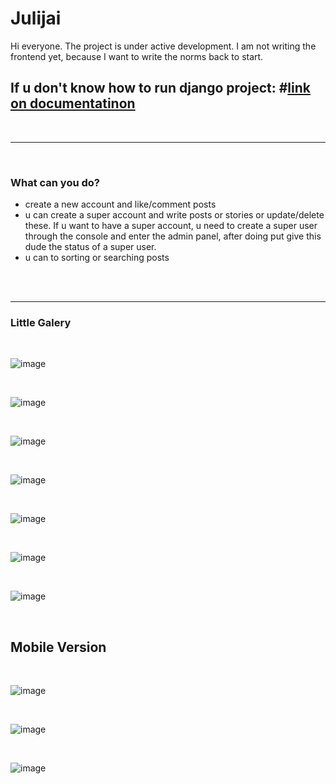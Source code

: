 # Julijai
 
Hi everyone. The project is under active development. I am not writing the frontend yet, because I want to write the norms back to start.
<h2>If u don't know how to run django project: #<a href="https://docs.djangoproject.com/en/4.0/" >link on documentatinon</a></h2>
<br><hr><br>
<h3>What can you do?</h3>
<ul>
<li>create a new account and like/comment posts</li>
<li>u can create a super account and write posts or stories or update/delete these. If u want to have a super account, u need to create a super user through the console and enter the admin panel, after doing put give this dude the status of a super user.</li>
<li>u can to sorting or searching posts</li>
</ul>
<br><br>
<hr>
<h3>Little Galery</h3>
<br>

![image](https://user-images.githubusercontent.com/82625479/180739338-5a7f2a56-46fd-48a9-89d6-1afe8538fe4d.png)

<br>

![image](https://user-images.githubusercontent.com/82625479/180742946-9dd705e5-6449-47d4-a0eb-849b7ad03ec3.png)

<br>

![image](https://user-images.githubusercontent.com/82625479/180743061-53fd223c-046f-4758-b46a-38d88af33c82.png)

<br>

![image](https://user-images.githubusercontent.com/82625479/180743421-944c5039-736f-4486-8148-81933ef0d575.png)

<br>

![image](https://user-images.githubusercontent.com/82625479/180744069-4d1890c2-9930-4146-871a-52946dc6cb73.png)

<br>

![image](https://user-images.githubusercontent.com/82625479/180744195-b88ae87a-c421-4c3d-97ad-bb987adee683.png)

<br>

![image](https://user-images.githubusercontent.com/82625479/181196875-fe945151-bdce-489d-aef9-531e723a3fb1.png)

<br>
<h2>Mobile Version</h2>
<br>

![image](https://user-images.githubusercontent.com/82625479/182100854-d8f15261-5895-46e6-bc63-c055f124bf58.png)

<br>

![image](https://user-images.githubusercontent.com/82625479/182100978-77032eac-abef-4dd8-b840-2f83579f4f18.png)

<br>

![image](https://user-images.githubusercontent.com/82625479/182101837-f6ce50b3-346e-46f0-8927-e4ea9aacadd9.png)

<br>
